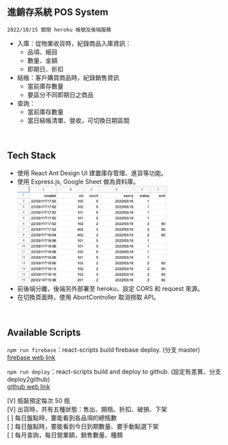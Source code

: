 ## 進銷存系統 POS System
`2022/10/15 關閉 heroku 帳號及後端服務`

- 入庫：從物業收貨時，紀錄商品入庫資訊：
  - 品項、細目
  - 數量、金額
  - 即期日、折扣
- 結帳：客戶購買商品時，紀錄銷售資訊
  - 當前庫存數量
  - 要區分不同即期日之商品
- 查詢：
  - 當前庫存數量
  - 當日結帳清單、營收，可切換日期區間

<br>

## Tech Stack

- 使用 React Ant Design UI 建置庫存管理、進貨等功能。
- 使用 Express.js, Google Sheet 做為資料庫。
  <div >
    <img src="./src/static/sheet2.png" width="350">
  </div >
- 前後端分離，後端另外部署至 heroku，設定 CORS 和 request 來源。
- 在切換頁面時，使用 AbortController 取消撈取 API。

<br>

## Available Scripts

`npm run firebase`：react-scripts build firebase deploy. (分支 master)
<br>
[firebase web link](https://sheet1218.web.app/)

`npm run deploy`：react-scripts build and deploy to github. (設定有差異、分支 deploy2github)
<br>
[github web link](kero13ro.github.io/pos-gin/)

[V] 瓶裝預定每次 50 瓶<br>
[V] 出貨時，共有五種狀態：售出、開瓶、折扣、破損、下架<br>
[ ] 每日盤點時，要能看到各品項的總瓶數<br>
[ ] 每日盤點時，要能看到今日到期數量、要手動點選下架<br>
[ ] 每月查詢，每日營業額，銷售數量、種類<br>
